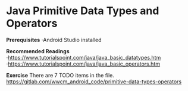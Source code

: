 
Java Primitive Data Types and Operators
=======================================

**Prerequisites**
⋅Android Studio installed


**Recommended Readings**
⋅https://www.tutorialspoint.com/java/java_basic_datatypes.htm
⋅https://www.tutorialspoint.com/java/java_basic_operators.htm

**Exercise**
There are 7 TODO items in the file.
https://gitlab.com/wwcm_android_code/primitive-data-types-operators
